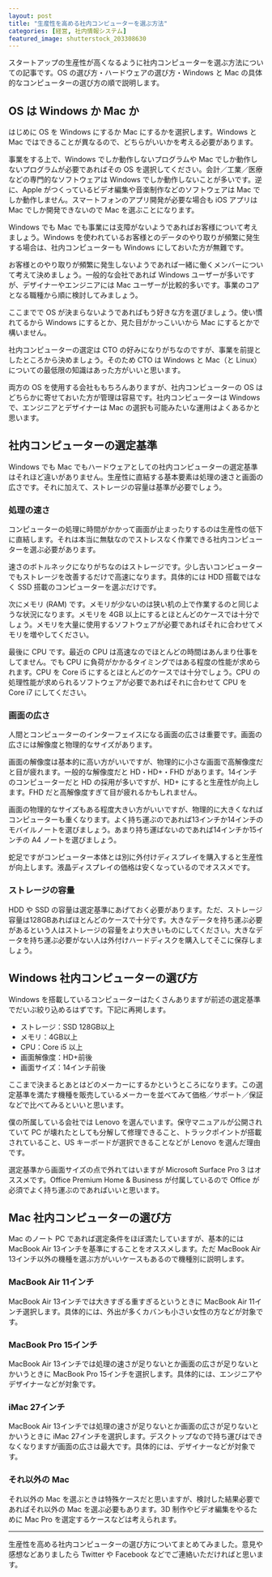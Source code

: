 ```yaml
---
layout: post
title: "生産性を高める社内コンピューターを選ぶ方法"
categories: [経営, 社内情報システム]
featured_image: shutterstock_203308630
---
```

スタートアップの生産性が高くなるように社内コンピューターを選ぶ方法についての記事です。OS の選び方・ハードウェアの選び方・Windows と Mac の具体的なコンピューターの選び方の順で説明します。

OS は Windows か Mac か
-----------------------

はじめに OS を Windows にするか Mac にするかを選択します。Windows と Mac ではできることが異なるので、どちらがいいかを考える必要があります。

事業をする上で、Windows でしか動作しないプログラムや Mac でしか動作しないプログラムが必要であればその OS を選択してください。会計／工業／医療などの専門的なソフトウェアは Windows でしか動作しないことが多いです。逆に、Apple がつくっているビデオ編集や音楽制作などのソフトウェアは Mac でしか動作しません。スマートフォンのアプリ開発が必要な場合も iOS アプリは Mac でしか開発できないので Mac を選ぶことになります。

Windows でも Mac でも事業には支障がないようであればお客様について考えましょう。Windows を使われているお客様とのデータのやり取りが頻繁に発生する場合は、社内コンピューターも Windows にしておいた方が無難です。

お客様とのやり取りが頻繁に発生しないようであれば一緒に働くメンバーについて考えて決めましょう。一般的な会社であれば Windows ユーザーが多いですが、デザイナーやエンジニアには Mac ユーザーが比較的多いです。事業のコアとなる職種から順に検討してみましょう。

ここまでで OS が決まらないようであればもう好きな方を選びましょう。使い慣れてるから Windows にするとか、見た目がかっこいいから Mac にするとかで構いません。

社内コンピューターの選定は CTO の好みになりがちなのですが、事業を前提としたところから決めましょう。そのため CTO は Windows と Mac（と Linux）についての最低限の知識はあった方がいいと思います。

両方の OS を使用する会社ももちろんありますが、社内コンピューターの OS はどちらかに寄せておいた方が管理は容易です。社内コンピューターは Windows で、エンジニアとデザイナーは Mac の選択も可能みたいな運用はよくあるかと思います。

社内コンピューターの選定基準
----------------------------

Windows でも Mac でもハードウェアとしての社内コンピューターの選定基準はそれほど違いがありません。生産性に直結する基本要素は処理の速さと画面の広さです。それに加えて、ストレージの容量は基準が必要でしょう。

### 処理の速さ

コンピューターの処理に時間がかかって画面が止まったりするのは生産性の低下に直結します。それは本当に無駄なのでストレスなく作業できる社内コンピューターを選ぶ必要があります。

速さのボトルネックになりがちなのはストレージです。少し古いコンピューターでもストレージを改善するだけで高速になります。具体的には HDD 搭載ではなく SSD 搭載のコンピューターを選ぶだけです。

次にメモリ (RAM) です。メモリが少ないのは狭い机の上で作業するのと同じような状況になります。メモリを 4GB 以上にするとほとんどのケースでは十分でしょう。メモリを大量に使用するソフトウェアが必要であればそれに合わせてメモリを増やしてください。

最後に CPU です。最近の CPU は高速なのでほとんどの時間はあんまり仕事をしてません。でも CPU に負荷がかかるタイミングではある程度の性能が求められます。CPU を Core i5 にするとほとんどのケースでは十分でしょう。CPU の処理性能が求められるソフトウェアが必要であればそれに合わせて CPU を Core i7 にしてください。

### 画面の広さ

人間とコンピューターのインターフェイスになる画面の広さは重要です。画面の広さには解像度と物理的なサイズがあります。

画面の解像度は基本的に高い方がいいですが、物理的に小さな画面で高解像度だと目が疲れます。一般的な解像度だと HD・HD+・FHD があります。14インチのコンピューターだと HD の採用が多いですが、HD+ にすると生産性が向上します。FHD だと高解像度すぎて目が疲れるかもしれません。

画面の物理的なサイズもある程度大きい方がいいですが、物理的に大きくなればコンピューターも重くなります。よく持ち運ぶのであれば13インチか14インチのモバイルノートを選びましょう。あまり持ち運ばないのであれば14インチか15インチの A4 ノートを選びましょう。

蛇足ですがコンピューター本体とは別に外付けディスプレイを購入すると生産性が向上します。液晶ディスプレイの価格は安くなっているのでオススメです。

### ストレージの容量

HDD や SSD の容量は選定基準にあげておく必要があります。ただ、ストレージ容量は128GBあればほとんどのケースで十分です。大きなデータを持ち運ぶ必要があるという人はストレージの容量をより大きいものにしてください。大きなデータを持ち運ぶ必要がない人は外付けハードディスクを購入してそこに保存しましょう。

Windows 社内コンピューターの選び方
----------------------------------

Windows を搭載しているコンピューターはたくさんありますが前述の選定基準でだいぶ絞り込めるはずです。下記に再掲します。

* ストレージ：SSD 128GB以上
* メモリ：4GB以上
* CPU：Core i5 以上
* 画面解像度：HD+前後
* 画面サイズ：14インチ前後

ここまで決まるとあとはどのメーカーにするかというところになります。この選定基準を満たす機種を販売しているメーカーを並べてみて価格／サポート／保証などで比べてみるといいと思います。

僕の所属している会社では Lenovo を選んでいます。保守マニュアルが公開されていて PC が壊れたとしても分解して修理できること、トラックポイントが搭載されていること、US キーボードが選択できることなどが Lenovo を選んだ理由です。

選定基準から画面サイズの点で外れてはいますが Microsoft Surface Pro 3 はオススメです。Office Premium Home & Business が付属しているので Office が必須でよく持ち運ぶのであればいいと思います。

Mac 社内コンピューターの選び方
------------------------------

Mac のノート PC であれば選定条件をほぼ満たしていますが、基本的には MacBook Air 13インチを基準にすることをオススメします。ただ MacBook Air 13インチ以外の機種を選ぶ方がいいケースもあるので機種別に説明します。

### MacBook Air 11インチ

MacBook Air 13インチでは大きすぎる重すぎるというときに MacBook Air 11インチ選択します。具体的には、外出が多くカバンも小さい女性の方などが対象です。

### MacBook Pro 15インチ

MacBook Air 13インチでは処理の速さが足りないとか画面の広さが足りないとかいうときに MacBook Pro 15インチを選択します。具体的には、エンジニアやデザイナーなどが対象です。

### iMac 27インチ

MacBook Air 13インチでは処理の速さが足りないとか画面の広さが足りないとかいうときに iMac 27インチを選択します。デスクトップなので持ち運びはできなくなりますが画面の広さは最大です。具体的には、デザイナーなどが対象です。

### それ以外の Mac

それ以外の Mac を選ぶときは特殊ケースだと思いますが、検討した結果必要であればそれ以外の Mac を選ぶ必要もあります。3D 制作やビデオ編集をやるために Mac Pro を選定するケースなどは考えられます。

--------------------------------------------------------------------------------

生産性を高める社内コンピューターの選び方についてまとめてみました。意見や感想などありましたら Twitter や Facebook などでご連絡いただければと思います。
